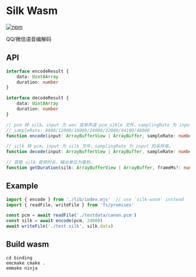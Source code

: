 # Silk Wasm

[![npm](https://img.shields.io/npm/v/silk-wasm?style=flat-square)](https://www.npmjs.com/package/silk-wasm)

QQ/微信语音编解码

## API
```ts
interface encodeResult {
    data: Uint8Array
    duration: number
}

interface decodeResult {
    data: Uint8Array
    duration: number
}
```

```ts
// pcm 转 silk。input 为 wav 或单声道 pcm_s16le 文件，samplingRate 为 input 的采样率。 
// sampleRate: 8000/12000/16000/24000/32000/44100/48000
function encode(input: ArrayBufferView | ArrayBuffer, sampleRate: number): Promise<encodeResult>

// silk 转 pcm。input 为 silk 文件，samplingRate 为 input 的采样率。 
function decode(input: ArrayBufferView | ArrayBuffer, sampleRate: number): Promise<decodeResult>

// 获取 silk 音频时长，输出单位为毫秒。
function getDuration(silk: ArrayBufferView | ArrayBuffer, frameMs?: number): number
```

## Example

```js
import { encode } from './lib/index.mjs'  // use `silk-wasm` instead
import { readFile, writeFile } from 'fs/promises'

const pcm = await readFile('./testdata/canon.pcm')
const silk = await encode(pcm, 24000)
await writeFile('./test.silk', silk.data)
```

## Build wasm
```
cd binding
emcmake cmake .
emmake ninja
```